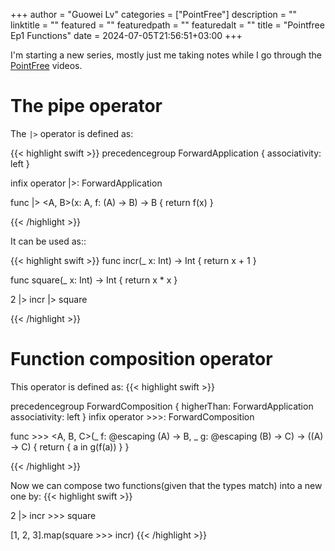 +++
author = "Guowei Lv"
categories = ["PointFree"]
description = ""
linktitle = ""
featured = ""
featuredpath = ""
featuredalt = ""
title = "Pointfree Ep1 Functions"
date = 2024-07-05T21:56:51+03:00
+++

I'm starting a new series, mostly just me taking notes while I go through the [PointFree](https://www.pointfree.co/) videos.

# The pipe operator
The `|>` operator is defined as:

{{< highlight swift >}}
precedencegroup ForwardApplication {
  associativity: left
}

infix operator |>: ForwardApplication

func |> <A, B>(x: A, f: (A) -> B) -> B {
  return f(x)
}

{{< /highlight >}}

It can be used as::

{{< highlight swift >}}
func incr(_ x: Int) -> Int {
  return x + 1
}

func square(_ x: Int) -> Int {
  return x * x
}

2 |> incr |> square

{{< /highlight >}}

# Function composition operator
This operator is defined as:
{{< highlight swift >}}

precedencegroup ForwardComposition {
  higherThan: ForwardApplication
  associativity: left
}
infix operator >>>: ForwardComposition

func >>> <A, B, C>(_ f: @escaping (A) -> B, _ g: @escaping (B) -> C) -> ((A) -> C) {
  return { a in g(f(a)) }
}

{{< /highlight >}}

Now we can compose two functions(given that the types match) into a new one by:
{{< highlight swift >}}

2 |> incr >>> square

[1, 2, 3].map(square >>> incr)
{{< /highlight >}}
